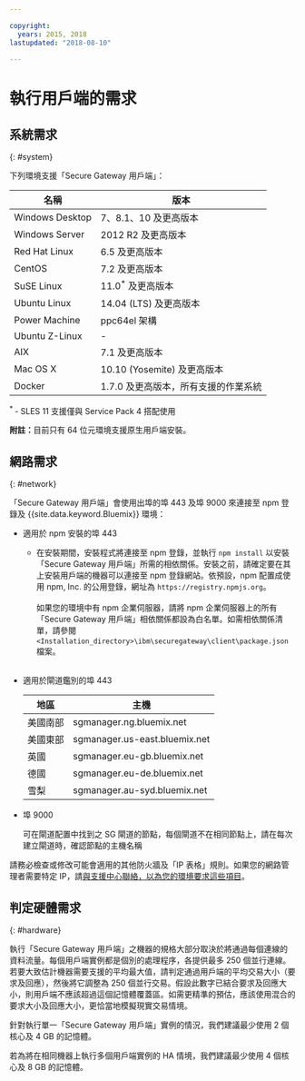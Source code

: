 ```yaml
---

copyright:
  years: 2015, 2018
lastupdated: "2018-08-10"

---
```


# 執行用戶端的需求

## 系統需求
{: #system}

下列環境支援「Secure Gateway 用戶端」：

| 名稱 | 版本          |
| ------------- | ----------- |
| Windows Desktop |7、8.1、10 及更高版本|
| Windows Server |2012 R2 及更高版本|
| Red Hat Linux |6.5 及更高版本|
| CentOS |7.2 及更高版本|
| SuSE Linux |11.0<sup>*</sup> 及更高版本|
| Ubuntu Linux |14.04 (LTS) 及更高版本|
| Power Machine | ppc64el 架構 |
| Ubuntu Z-Linux | - |
| AIX |7.1 及更高版本|
|Mac OS X|10.10 (Yosemite) 及更高版本|
|Docker|1.7.0 及更高版本，所有支援的作業系統|

<sup> * </sup>- SLES 11 支援僅與 Service Pack 4 搭配使用

<b>附註：</b>目前只有 64 位元環境支援原生用戶端安裝。

## 網路需求
{: #network}

「Secure Gateway 用戶端」會使用出埠的埠 443 及埠 9000 來連接至 npm 登錄及 {{site.data.keyword.Bluemix}} 環境：
- 適用於 npm 安裝的埠 443
  - 在安裝期間，安裝程式將連接至 npm 登錄，並執行 `npm install` 以安裝「Secure Gateway 用戶端」所需的相依關係。安裝之前，請確定要在其上安裝用戶端的機器可以連接至 npm 登錄網站。依預設，npm 配置成使用 npm, Inc. 的公用登錄，網址為 `https://registry.npmjs.org`。<br><br>
如果您的環境中有 npm 企業伺服器，請將 npm 企業伺服器上的所有「Secure Gateway 用戶端」相依關係都設為白名單。如需相依關係清單，請參閱 `<Installation_directory>\ibm\securegateway\client\package.json` 檔案。<br><br>

- 適用於閘道鑑別的埠 443


  |地區| 主機  |
  | --  | --  |
  | 美國南部  | sgmanager.ng.bluemix.net  |
  | 美國東部  | sgmanager.us-east.bluemix.net  |
  | 英國  | sgmanager.eu-gb.bluemix.net  |
  | 德國  | sgmanager.eu-de.bluemix.net  |
  | 雪梨  | sgmanager.au-syd.bluemix.net  |


- 埠 9000

  可在閘道配置中找到之 SG 閘道的節點，每個閘道不在相同節點上，請在每次建立閘道時，確認節點的主機名稱


請務必檢查或修改可能會適用的其他防火牆及「IP 表格」規則。如果您的網路管理者需要特定 IP，請[與支援中心聯絡，以為您的環境要求這些項目](/docs/services/SecureGateway/securegateway_troubleshooting.html#support)。


## 判定硬體需求
{: #hardware}

執行「Secure Gateway 用戶端」之機器的規格大部分取決於將通過每個連線的資料流量。每個用戶端實例都是個別的處理程序，各提供最多 250 個並行連線。若要大致估計機器需要支援的平均最大值，請判定通過用戶端的平均交易大小（要求及回應），然後將它調整為 250 個並行交易。假設此數字已結合要求及回應大小，則用戶端不應該超過這個記憶體覆蓋區。如需更精準的預估，應該使用混合的要求大小及回應大小，更恰當地模擬現實交易情境。

針對執行單一「Secure Gateway 用戶端」實例的情況，我們建議最少使用 2 個核心及 4 GB 的記憶體。

若為將在相同機器上執行多個用戶端實例的 HA 情境，我們建議最少使用 4 個核心及 8 GB 的記憶體。
